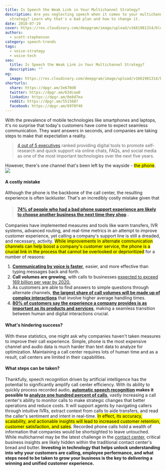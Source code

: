 ```yaml
---
title: Is Speech the Weak Link in Your Multichannel Strategy?
description: Are you neglecting speech when it comes to your multichannel
  strategy? Learn why that's a bad plan and how to change it.
date: 2018-07-19
cover: https://res.cloudinary.com/deepgram/image/upload/v1661981314/blog/the-weak-link-in-your-multichannel-strategy/speech-weak-link%402x.jpg
authors:
  - scott-stephenson
category: speech-trends
tags:
  - voice-strategy
  - voice-tech
seo:
  title: Is Speech the Weak Link in Your Multichannel Strategy?
  description: ""
og:
  image: https://res.cloudinary.com/deepgram/image/upload/v1661981314/blog/the-weak-link-in-your-multichannel-strategy/speech-weak-link%402x.jpg
shorturls:
  share: https://dpgr.am/3e670d8
  twitter: https://dpgr.am/63dcaa0
  linkedin: https://dpgr.am/0e8d7ea
  reddit: https://dpgr.am/5515887
  facebook: https://dpgr.am/6970f46
---
```


With the prevalence of mobile technologies like smartphones and laptops, it's no surprise that today's customers have come to expect seamless communication. They want answers in seconds, and companies are taking steps to make that expectation a reality.

> [4 out of 5 executives](https://www.mckinsey.com/business-functions/operations/our-insights/why-your-call-center-is-only-getting-noisier) ranked providing digital tools to promote self-research and quick support via online chats, FAQs, and social media as one of the most important technologies over the next five years.

However, there's one channel that's been left by the wayside - <mark>the phone</mark>. ![](https://images.unsplash.com/uploads/1413222992504f1b734a6/1928e537?ixlib=rb-0.3.5&ixid=eyJhcHBfaWQiOjEyMDd9&s=ae29adbe918cb18e89f9c06a97c0c878&auto=format&fit=crop&w=2250&q=80)

#### A costly mistake

Although the phone is the backbone of the call center, the resulting experience is often lackluster. That's an incredibly costly mistake given that

> #### [**74% of people who had a bad phone support experience are likely to choose another business the next time they shop**](https://hbr.org/2017/07/your-customers-still-want-to-talk-to-a-human-being) .

Companies have implemented measures and tools like warm transfers, IVR systems, advanced routing, and real-time metrics in an attempt to improve customer experience, yet calling a company's support line is still a dreaded, and necessary, activity. <mark>While improvements in alternate communication channels can help boost a company's customer service, the phone is a crucial link in the process that cannot be overlooked or deprioritized</mark> for a number of reasons:

1.  [**Communicating by voice is faster**](https://hbr.org/2017/07/your-customers-still-want-to-talk-to-a-human-being), easier, and more effective than typing messages back and forth.
2.  **Call volumes are growing**, with calls to businesses [expected to exceed 169 billion per year by 2020.](https://hbr.org/2017/07/your-customers-still-want-to-talk-to-a-human-being)
3.  As customers are able to find answers to simple questions through alternate channels, [**the largest share of call volumes will be made up of complex interactions**](https://www.mckinsey.com/business-functions/operations/our-insights/why-your-call-center-is-only-getting-noisier) that involve higher average handling times.
4.  [**80% of customers say the experience a company provides is as important as its products and services**](https://c1.sfdcstatic.com/content/dam/web/en_us/www/documents/e-books/state-of-the-connected-customer-report-second-edition2018.pdf), making a seamless transition between human and digital interactions crucial.

#### What's hindering success?

With these statistics, one might ask why companies haven't taken measures to improve their call experience. Simple, phone is the most expensive channel and audio data is much harder than text data to analyze for optimization. Maintaining a call center requires lots of human time and as a result, call centers are limited in their capabilities.

#### What steps can be taken?

Thankfully, speech recognition driven by artificial intelligence has the potential to significantly amplify call center efficiency. With its ability to quickly process recorded audio, **[automatic speech recognition](https://blog.deepgram.com/what-is-asr/) makes it possible to [analyze one hundred percent of calls](https://deepgram.com/solutions/contact-centers/)**, vastly increasing a call center's ability to monitor calls to make strategic changes that better operations and reduce costs. It will support agents by navigating callers through intuitive IVRs, extract context from calls to aide transfers, and read the caller's sentiment and intent in real-time. <mark>In effect, its accuracy, scalability, and actionable insights will lead to increased customer retention, customer satisfaction, and sales</mark>. Recorded phone calls hold a wealth of information that companies would be shortsighted to leave untouched. While multichannel may be the latest challenge in the [contact center](https://deepgram.com/solutions/contact-centers/), critical business insights are likely hidden within the traditional contact center's bread and butter. **Investing in technology that helps unlock understanding into why your customers are calling, employee performance, and what steps need to be taken to grow your business is the key to delivering a winning and unified customer experience.**
